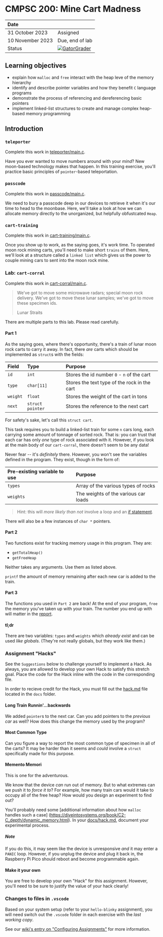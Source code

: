 # CMPSC 200: Mine Cart Madness

| Date              |          |
|:------------------|:---------|
| 31 October 2023 | Assigned  |
| 10 November 2023| Due, end of lab       |
| Status           | [![GatorGrader](../../actions/workflows/main.yml/badge.svg)](../../actions/workflows/main.yml) |


## Learning objectives

* explain how `malloc` and `free` interact with the heap leve of the memory hierarchy
* identify and describe pointer variables and how they benefit `C` language programs
* demonstrate the process of referencing and dereferencing basic pointers
* implement linked-list structures to create and manage complex heap-based memory programming

## Introduction

### `teleporter`

Complete this work in [teleporter/main.c](teleporter/main.c).

Have you ever wanted to move numbers around with your _mind_? New moon-based technology makes that happen. In this training exercise, you'll practice basic principles of `pointer`-based teleportation.

### `passcode`

Complete this work in [passcode/main.c](passcode/main.c).

We need to bury a passcode deep in our devices to retrieve it when it's our time to head to the moonbase. Here, we'll take a look at how we can allocate memory directly to the unorganized, but helpfully obfustcated `Heap`.

### `cart-training`

Complete this work in [cart-training/main.c](cart-training/main.c).

Once you show up to work, as the saying goes, it's work time. To operated moon rock mining carts, you'll need to make short `trains` of them. Here, we'll look at a structure called a `linked list` which gives us the power to couple mining cars to sent into the moon rock mine.

### Lab: `cart-corral`

Complete this work in [cart-corral/main.c](cart-corral/main.c).

> We've got to move some microwave radars; special moon rock delivery. We've got to move these lunar samples; we've got to move these specimen ids.
>
> Lunar Straits

There are multiple parts to this lab. Please read carefully.

#### Part 1

As the saying goes, where there's opportunity, there's a train of lunar moon rock carts to carry it away. In fact, there _are_ carts which should be implemented as `struct`s with the fields:

|Field |Type | Purpose |
|:-----|:----|:--------|
|`id`|`int`| Stores the id number `0` - `n` of the cart |
|`type`|`char[11]` | Stores the text type of the rock in the cart |
|`weight`|`float`| Stores the weight of the cart in tons |
|`next`| `struct pointer` | Stores the reference to the next cart |

For safety's sake, let's call this `struct cart`.

This task requires you to build a linked-list train for some `n` cars long, each carrying some amount of tonnage of sorted rock. That is: you can trust that each car has only _one_ type of rock associated with it. However, if you look at the main body of our `cart-corral`, there doesn't seem to be any data!

Never fear -- it's _definitely_ there. However, you won't see the variables defined in the program. They exist, though in the form of:

|Pre-existing variable to use| Purpose |
|:---------------------------|:--------|
|`types`                     | Array of the various types of rocks |
|`weights`                   | The weights of the various car loads|

> Hint: this will _more likely than not_ involve a loop and an [if statement](https://diveintosystems.org/book/C1-C_intro/conditionals.html).

There will also be a few instances of `char *` pointers.

#### Part 2

Two functions exist for tracking memory usage in this program. They are:

- `getTotalHeap()`
- `getFreeHeap`

Neither takes any arguments. Use them as listed above.

`printf` the amount of memory remaining after each new car is added to the train.

#### Part 3

The functions you used in `Part 2` are back! At the end of your program, `free` the memory you've taken up with your train. The number you end up with will matter in the [report](docs/report.md).


#### tl;dr

There are two variables: `types` and `weights` which _already exist_ and can be used _like globals_. (They're not really globals, but they work like them.)

### Assignment "Hacks"

See the `Suggestions` below to challenge yourself to implement a Hack. As always, you are allowed to develop
your own Hack to satisfy this stretch goal. Place the code for the Hack inline with the code in the corresponding
file.

In order to recieve credit for the Hack, you must fill out the [hack.md](docs/hack.md) file located in the
`docs` folder.

#### Long Train Runnin'...backwards

We added `pointer`s to the next car. Can you add pointers to the _previous car_ as well? How does this change the memory used by the program?

#### Most Common Type

Can you figure a way to report the most common type of specimen in all of the carts? It may be harder than it seems and _could_ involve a `struct` specifically made for this purpose.

#### Memento Memori

This is one for the adventurous. 

We know that the device _can_ run out of memory. But to what extremes can we push it to _force it to_? For example, how many train cars would it take to occupy all of the free heap? How would you design an experiment to find out?

You'll probably need some [additional information about how `malloc` handles such a case] (https://diveintosystems.org/book/C2-C_depth/dynamic_memory.html). In your [docs/hack.md](docs/hack.md), document your experimental process.

##### Note

If you do this, it may seem like the device is unresponsive _and_ it may enter a `PANIC` loop. However, if you unplug the device and plug it back in, the Raspberry Pi Pico should reboot and become programmable again.

#### Make it your own

You are free to develop your own "Hack" for this assignment. However, you'll need to be sure to justify the value of your hack clearly!

### Changes to files in `.vscode`

Based on your system setup (refer to your `hello-blinky` assignment), you will need switch out the `.vscode` folder in each exercise with the _last working copy_.

See our [wiki's entry  on "Configuring Assignments"](https://github.com/allegheny-college-cmpsc-200-fall-2023/course-materials/wiki/03-Configuring-Assignments)
for more information.
